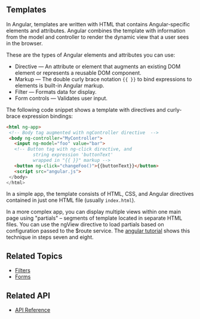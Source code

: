 <!--
{
"name" : "templates",
"version" : "0.1",
"title" : "Templates",
"description" : "Angular combines the template with information from the model and controller to render the dynamic view that a user sees in the browser.",
"canonicalSource" : "https://docs.angularjs.org/guide/templates",
"homepage" : "https://docs.angularjs.org/guide",
"freshnessDate" : 2015-06-02,
"license" : "CC BY 3.0"
}
-->


<!-- @section -->

## Templates

In Angular, templates are written with HTML that contains Angular-specific elements and attributes.
Angular combines the template with information from the model and controller to render the dynamic
view that a user sees in the browser.

These are the types of Angular elements and attributes you can use:

* Directive — An attribute or element that
  augments an existing DOM element or represents a reusable DOM component.
* Markup — The double curly brace notation `{{ }}` to bind expressions
  to elements is built-in Angular markup.
* Filter — Formats data for display.
* Form controls — Validates user input.

The following code snippet shows a template with directives and
curly-brace expression bindings:


```html
<html ng-app>
 <!-- Body tag augmented with ngController directive  -->
 <body ng-controller="MyController">
   <input ng-model="foo" value="bar">
   <!-- Button tag with ng-click directive, and
          string expression 'buttonText'
          wrapped in "{{ }}" markup -->
   <button ng-click="changeFoo()">{{buttonText}}</button>
   <script src="angular.js">
 </body>
</html>
```

In a simple app, the template consists of HTML, CSS, and Angular directives contained
in just one HTML file (usually `index.html`).

In a more complex app, you can display multiple views within one main page using "partials" –
segments of template located in separate HTML files. You can use the
ngView directive to load partials based on configuration passed
to the $route service. The [angular tutorial](https://pilot.outlearn.com/module/angularjs/angular-tutorial) shows this
technique in steps seven and eight.



<!-- @section -->

## Related Topics

* [Filters](https://pilot.outlearn.com/learn/supermegacorp/angular/11)
* [Forms](https://pilot.outlearn.com/learn/supermegacorp/angular/12)


<!-- @section -->

## Related API

* [API Reference](https://docs.angularjs.org/api)

